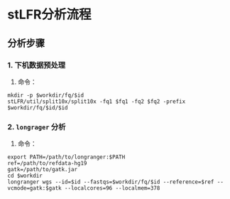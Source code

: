 # stLFR分析流程

## 分析步骤

### 1. 下机数据预处理

1. 命令：

```
mkdir -p $workdir/fq/$id
stLFR/util/split10x/split10x -fq1 $fq1 -fq2 $fq2 -prefix $workdir/fq/$id/$id
```

### 2. `longrager` 分析

1. 命令：

```
export PATH=/path/to/longranger:$PATH
ref=/path/to/refdata-hg19
gatk=/path/to/gatk.jar
cd $workdir
longranger wgs --id=$id --fastqs=$workdir/fq/$id --reference=$ref --vcmode=gatk:$gatk --localcores=96 --localmem=378
```
